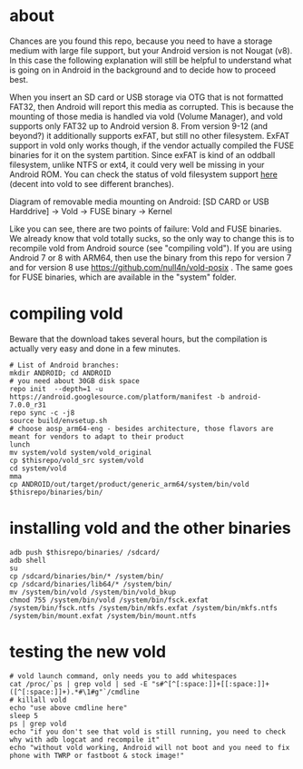 # about

Chances are you found this repo, because you need to have a storage medium with large file support, but your Android version is not Nougat (v8). In this case the following explanation will still be helpful to understand what is going on in Android in the background and to decide how to proceed best.

When you insert an SD card or USB storage via OTG that is not formatted FAT32, then Android will report this media as corrupted. This is because the mounting of those media is handled via vold (Volume Manager), and vold supports only FAT32 up to Android version 8. From version 9-12 (and beyond?) it additionally supports exFAT, but still no other filesystem. ExFAT support in vold only works though, if the vendor actually compiled the FUSE binaries for it on the system partition. Since exFAT is kind of an oddball filesystem, unlike NTFS or ext4, it could very well be missing in your Android ROM. You can check the status of vold filesystem support [here](https://android.googlesource.com/platform/system/vold/+/refs/tags/android-mainline-12.0.0_r96/model/PublicVolume.cpp#103) (decent into vold to see different branches).

Diagram of removable media mounting on Android: [SD CARD or USB Harddrive] -> Vold -> FUSE binary -> Kernel

Like you can see, there are two points of failure: Vold and FUSE binaries. We already know that vold totally sucks, so the only way to change this is to recompile vold from Android source (see "compiling vold"). If you are using Android 7 or 8 with ARM64, then use the binary from this repo for version 7 and for version 8 use https://github.com/null4n/vold-posix . The same goes for FUSE binaries, which are available in the "system" folder.

# compiling vold

Beware that the download takes several hours, but the compilation is actually very easy and done in a few minutes.

```
# List of Android branches: 
mkdir ANDROID; cd ANDROID
# you need about 30GB disk space
repo init  --depth=1 -u https://android.googlesource.com/platform/manifest -b android-7.0.0_r31
repo sync -c -j8
source build/envsetup.sh
# choose aosp_arm64-eng - besides architecture, those flavors are meant for vendors to adapt to their product
lunch
mv system/vold system/vold_original
cp $thisrepo/vold_src system/vold 
cd system/vold
mma
cp ANDROID/out/target/product/generic_arm64/system/bin/vold $thisrepo/binaries/bin/
```

# installing vold and the other binaries

```
adb push $thisrepo/binaries/ /sdcard/
adb shell
su
cp /sdcard/binaries/bin/* /system/bin/
cp /sdcard/binaries/lib64/* /system/bin/
mv /system/bin/vold /system/bin/vold_bkup
chmod 755 /system/bin/vold /system/bin/fsck.exfat /system/bin/fsck.ntfs /system/bin/mkfs.exfat /system/bin/mkfs.ntfs /system/bin/mount.exfat /system/bin/mount.ntfs
```

# testing the new vold
```
# vold launch command, only needs you to add whitespaces
cat /proc/`ps | grep vold | sed -E "s#^[^[:space:]]+[[:space:]]+([^[:space:]]+).*#\1#g"`/cmdline
# killall vold
echo "use above cmdline here"
sleep 5
ps | grep vold
echo "if you don't see that vold is still running, you need to check why with adb logcat and recompile it"
echo "without vold working, Android will not boot and you need to fix phone with TWRP or fastboot & stock image!"
```
